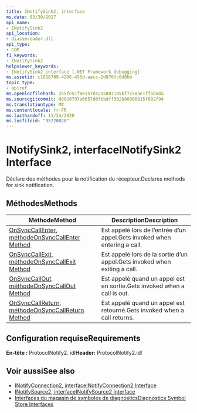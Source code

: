 ```yaml
---
title: INotifySink2, interface
ms.date: 03/30/2017
api_name:
- INotifySink2
api_location:
- diasymreader.dll
api_type:
- COM
f1_keywords:
- INotifySink2
helpviewer_keywords:
- INotifySink2 interface [.NET Framework debugging]
ms.assetid: c1018789-4206-455d-aacc-2d876fc0d0bb
topic_type:
- apiref
ms.openlocfilehash: 255fe51f86157842a5807145bf7c58ae1ff5ba8a
ms.sourcegitcommit: d8020797a6657d0fbbdff362b80300815f682f94
ms.translationtype: MT
ms.contentlocale: fr-FR
ms.lasthandoff: 11/24/2020
ms.locfileid: "95720020"
---
```

# <a name="inotifysink2-interface"></a><span data-ttu-id="63365-102">INotifySink2, interface</span><span class="sxs-lookup"><span data-stu-id="63365-102">INotifySink2 Interface</span></span>

<span data-ttu-id="63365-103">Déclare des méthodes pour la notification du récepteur.</span><span class="sxs-lookup"><span data-stu-id="63365-103">Declares methods for sink notification.</span></span>  
  
## <a name="methods"></a><span data-ttu-id="63365-104">Méthodes</span><span class="sxs-lookup"><span data-stu-id="63365-104">Methods</span></span>  
  
|<span data-ttu-id="63365-105">Méthode</span><span class="sxs-lookup"><span data-stu-id="63365-105">Method</span></span>|<span data-ttu-id="63365-106">Description</span><span class="sxs-lookup"><span data-stu-id="63365-106">Description</span></span>|  
|------------|-----------------|  
|[<span data-ttu-id="63365-107">OnSyncCallEnter, méthode</span><span class="sxs-lookup"><span data-stu-id="63365-107">OnSyncCallEnter Method</span></span>](inotifysink2-onsynccallenter-method.md)|<span data-ttu-id="63365-108">Est appelé lors de l’entrée d’un appel.</span><span class="sxs-lookup"><span data-stu-id="63365-108">Gets invoked when entering a call.</span></span>|  
|[<span data-ttu-id="63365-109">OnSyncCallExit, méthode</span><span class="sxs-lookup"><span data-stu-id="63365-109">OnSyncCallExit Method</span></span>](inotifysink2-onsynccallexit-method.md)|<span data-ttu-id="63365-110">Est appelé lors de la sortie d’un appel.</span><span class="sxs-lookup"><span data-stu-id="63365-110">Gets invoked when exiting a call.</span></span>|  
|[<span data-ttu-id="63365-111">OnSyncCallOut, méthode</span><span class="sxs-lookup"><span data-stu-id="63365-111">OnSyncCallOut Method</span></span>](inotifysink2-onsynccallout-method.md)|<span data-ttu-id="63365-112">Est appelé quand un appel est en sortie.</span><span class="sxs-lookup"><span data-stu-id="63365-112">Gets invoked when a call is out.</span></span>|  
|[<span data-ttu-id="63365-113">OnSyncCallReturn, méthode</span><span class="sxs-lookup"><span data-stu-id="63365-113">OnSyncCallReturn Method</span></span>](inotifysink2-onsynccallreturn-method.md)|<span data-ttu-id="63365-114">Est appelé quand un appel est retourné.</span><span class="sxs-lookup"><span data-stu-id="63365-114">Gets invoked when a call returns.</span></span>|  
  
## <a name="requirements"></a><span data-ttu-id="63365-115">Configuration requise</span><span class="sxs-lookup"><span data-stu-id="63365-115">Requirements</span></span>  

 <span data-ttu-id="63365-116">**En-tête :** ProtocolNotify2. idl</span><span class="sxs-lookup"><span data-stu-id="63365-116">**Header:** ProtocolNotify2.idl</span></span>  
  
## <a name="see-also"></a><span data-ttu-id="63365-117">Voir aussi</span><span class="sxs-lookup"><span data-stu-id="63365-117">See also</span></span>

- [<span data-ttu-id="63365-118">INotifyConnection2, interface</span><span class="sxs-lookup"><span data-stu-id="63365-118">INotifyConnection2 Interface</span></span>](inotifyconnection2-interface.md)
- [<span data-ttu-id="63365-119">INotifySource2, interface</span><span class="sxs-lookup"><span data-stu-id="63365-119">INotifySource2 Interface</span></span>](inotifysource2-interface.md)
- [<span data-ttu-id="63365-120">Interfaces du magasin de symboles de diagnostics</span><span class="sxs-lookup"><span data-stu-id="63365-120">Diagnostics Symbol Store Interfaces</span></span>](diagnostics-symbol-store-interfaces.md)
